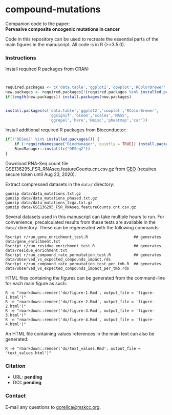 # compound-mutations

Companion code to the paper: \
**__Pervasive composite oncogenic mutations in cancer__**

Code in this repository can be used to recreate the essential parts of the main figures in the manuscript. All code is in R (>=3.5.0).

### Instructions
Install required R packages from CRAN:
```r


required.packages <- c('data.table','ggplot2','cowplot','RColorBrewer','parallel','ggsignif','binom','scales','MASS','ggrepel','Hmisc','Rcpp','pheatmap','car','here','magrittr')
new.packages <- required.packages[!(required.packages %in% installed.packages()[,"Package"])]
if(length(new.packages)) install.packages(new.packages)


install.packages(c('data.table','ggplot2','cowplot','RColorBrewer',
                   'ggsignif','binom','scales','MASS',
                   'ggrepel','here','Hmisc','pheatmap','car'))
```
Install additional required R packages from Bioconductor:

```r
if(!'DESeq2' %in% installed.packages()) {
    if (!requireNamespace("BiocManager", quietly = TRUE)) install.packages("BiocManager")
    BiocManager::install(c("DESeq2"))
}
```

Download RNA-Seq count file GSE136295_FSR_RNAseq.featureCounts.cnt.csv.gz from [GEO](https://www.ncbi.nlm.nih.gov/geo/query/acc.cgi?acc=GSE136295) (requires secure token until Aug 23, 2020).

Extract compressed datasets in the `data/` directory:
```shell
gunzip data/data_mutations.txt.gz
gunzip data/data_mutations_phased.txt.gz
gunzip data/data_mutations_tcga.txt.gz
gunzip data/GSE136295_FSR_RNAseq.featureCounts.cnt.csv.gz
```

Several datasets used in this manuscript can take multiple hours to run. For convenience, precalculated results from these tests are available in the `data/` directory. These can be regenerated with the following commands:
```shell
Rscript r/run_gene_enrichment_test.R                    ## generates data/gene_enrichment.txt
Rscript r/run_residue_enrichment_test.R                 ## generates data/residue_enrichment.txt
Rscript r/run_compound_rate_permutation_test.R          ## generates data/observed_vs_expected_compounds_impact.rds
Rscript r/run_compound_rate_permutation_test_per_tmb.R  ## generates data/observed_vs_expected_compounds_impact_per_tmb.rds
```

HTML files containing the figures can be generated from the command-line for each main figure as such:
```shell
R -e "rmarkdown::render('do/figure-1.Rmd', output_file = 'figure-1.html')"
R -e "rmarkdown::render('do/figure-2.Rmd', output_file = 'figure-2.html')"
R -e "rmarkdown::render('do/figure-3.Rmd', output_file = 'figure-3.html')"
R -e "rmarkdown::render('do/figure-4.Rmd', output_file = 'figure-4.html')"
```

An HTML file containing values references in the main text can also be generated:
```shell
R -e "rmarkdown::render('do/text_values.Rmd', output_file = 'text_values.html')"
```

### Citation
- URL: **pending** 
- DOI: **pending**

### Contact
E-mail any questions to [gorelica@mskcc.org](mailto:gorelica@mskcc.org?subject=[GitHub]%20Compound-Mutations%20paper).
